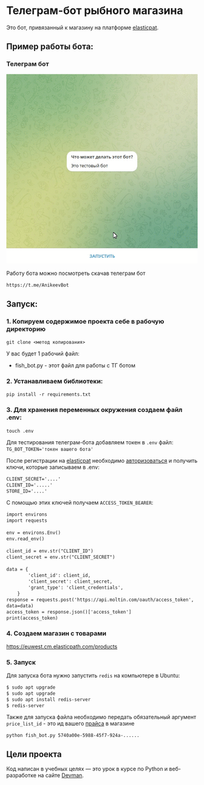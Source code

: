 # Телеграм-бот рыбного магазина

Это бот, привязанный к магазину на платформе [elasticpat](hhttps://euwest.cm.elasticpath.com/account).

## Пример работы бота:
### Телеграм бот

![max example](gifs/tg_bot.gif)


Работу бота можно посмотреть скачав телеграм бот 
```
https://t.me/AnikeevBot
```
## Запуск:

### 1. Копируем содержимое проекта себе в рабочую директорию
```
git clone <метод копирования>
```
У вас будет 1 рабочий файл:
- fish_bot.py - этот файл для работы с ТГ ботом

### 2. Устанавливаем библиотеки:
```
pip install -r requirements.txt
```

### 3. Для хранения переменных окружения создаем файл .env:
```
touch .env
```
Для тестирования телеграм-бота добавляем токен в `.env` файл: `TG_BOT_TOKEN='токен вашего бота'`

После регистрации на [elasticpat](hhttps://euwest.cm.elasticpath.com/account) 
необходимо [авторизоваться](https://documentation.elasticpath.com/commerce-cloud/docs/api/basics/authentication/index.html)
и получить ключи, которые записываем в .env:
```pycon
CLIENT_SECRET='....'
CLIENT_ID='.....'
STORE_ID='....'
```

С помощью этих ключей получаем `ACCESS_TOKEN_BEARER`:
```pycon
import environs
import requests

env = environs.Env()
env.read_env()

client_id = env.str("CLIENT_ID")
client_secret = env.str("CLIENT_SECRET")

data = {
        'client_id': client_id,
        'client_secret': client_secret,
        'grant_type': 'client_credentials',
    }
response = requests.post('https://api.moltin.com/oauth/access_token', data=data)
access_token = response.json()['access_token']
print(access_token)
```

### 4. Создаем магазин с товарами
https://euwest.cm.elasticpath.com/products

### 5. Запуск

Для запуска бота нужно запустить `redis` на компьютере в Ubuntu:
```pycon
$ sudo apt upgrade
$ sudo apt upgrade
$ sudo apt install redis-server
$ redis-server
```

Также для запуска файла необходимо передать обязательный аргумент `price_list_id` - 
это ид вашего [прайса](https://euwest.cm.elasticpath.com/pricebooks/edit-pricebook/5740a00e-5988-45f7-924a-c70f7697d8d4#price_book) в магазине 

```
python fish_bot.py 5740a00e-5988-45f7-924a-...... 
```

## Цели проекта

Код написан в учебных целях — это урок в курсе по Python и веб-разработке на сайте [Devman](https://dvmn.org).
